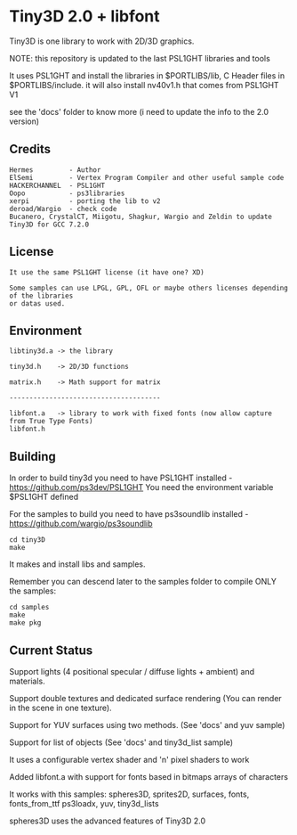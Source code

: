 Tiny3D 2.0 + libfont
==========

Tiny3D is one library to work with 2D/3D graphics.

NOTE: this repository is updated to the last PSL1GHT libraries and tools

It uses PSL1GHT and install the libraries in $PORTLIBS/lib, C Header files
in $PORTLIBS/include. it will also install nv40v1.h that comes from PSL1GHT V1

see the 'docs' folder to know more (i need to update the info to the 2.0 version)

Credits
-------

    Hermes         - Author
    ElSemi         - Vertex Program Compiler and other useful sample code
    HACKERCHANNEL  - PSL1GHT
    Oopo           - ps3libraries
    xerpi          - porting the lib to v2
    deroad/Wargio  - check code
    Bucanero, CrystalCT, Miigotu, Shagkur, Wargio and Zeldin to update Tiny3D for GCC 7.2.0

License
-------

    It use the same PSL1GHT license (it have one? XD)

    Some samples can use LPGL, GPL, OFL or maybe others licenses depending of the libraries
    or datas used.

Environment
-----------

    libtiny3d.a -> the library

    tiny3d.h    -> 2D/3D functions

    matrix.h    -> Math support for matrix

    --------------------------------------

    libfont.a   -> library to work with fixed fonts (now allow capture from True Type Fonts)
    libfont.h


Building
--------
In order to build tiny3d you need to have PSL1GHT installed - https://github.com/ps3dev/PSL1GHT
You need the environment variable $PSL1GHT defined

For the samples to build you need to have ps3soundlib installed - https://github.com/wargio/ps3soundlib

    cd tiny3D
    make

It makes and install libs and samples.

Remember you can descend later to the samples folder to compile ONLY the samples:

    cd samples
    make
    make pkg

Current Status
--------------

Support lights (4 positional specular / diffuse lights + ambient) and materials.

Support double textures and dedicated surface rendering (You can render in the scene in one texture).

Support for YUV surfaces using two methods. (See 'docs' and yuv sample)

Support for list of objects (See 'docs' and tiny3d_list sample)

It uses a configurable vertex shader and 'n' pixel shaders to work

Added libfont.a with support for fonts based in bitmaps arrays of characters

It works with this samples: spheres3D, sprites2D, surfaces, fonts, fonts_from_ttf
ps3loadx, yuv, tiny3d_lists

spheres3D uses the advanced features of Tiny3D 2.0

